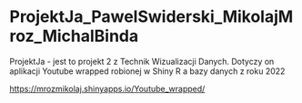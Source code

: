 # ProjektJa_PawelSwiderski_MikolajMroz_MichalBinda
ProjektJa - jest to projekt 2 z Technik Wizualizacji Danych. Dotyczy on aplikacji Youtube wrapped robionej w Shiny R a bazy danych z roku 2022

https://mrozmikolaj.shinyapps.io/Youtube_wrapped/

